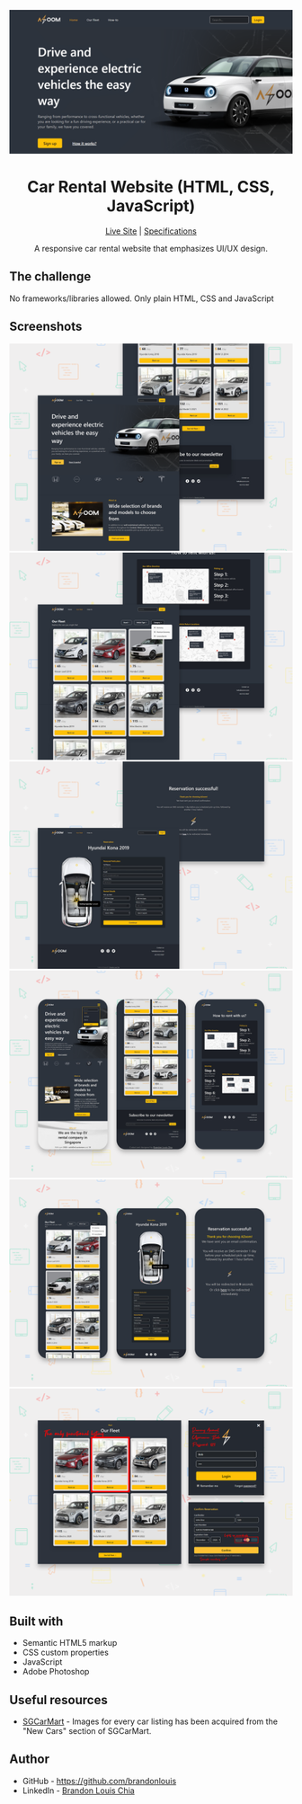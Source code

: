![preview](./screenshots/preview.png)

<h1 align="center">Car Rental Website (HTML, CSS, JavaScript)</h1>

<div align="center">

[Live Site](https://blc7896530-azoom.netlify.app/index.html) | [Specifications](./Specifications.pdf)

A responsive car rental website that emphasizes UI/UX design.

</div>

## The challenge
No frameworks/libraries allowed. Only plain HTML, CSS and JavaScript</br>

## Screenshots

![desktop1](./screenshots/desktop1.png)
![desktop2](./screenshots/desktop2.png)
![desktop3](./screenshots/desktop3.png)
![mobile1](./screenshots/mobile1.png)
![mobile2](./screenshots/mobile2.png)
![notes](./screenshots/notes.png)

## Built with

- Semantic HTML5 markup
- CSS custom properties
- JavaScript
- Adobe Photoshop

## Useful resources

- [SGCarMart](https://www.sgcarmart.com/main/index.php) - Images for every car listing has been acquired from the "New Cars" section of SGCarMart.

## Author

- GitHub - https://github.com/brandonlouis
- LinkedIn - [Brandon Louis Chia](www.linkedin.com/in/brandon-louis-chia-63730b162)
